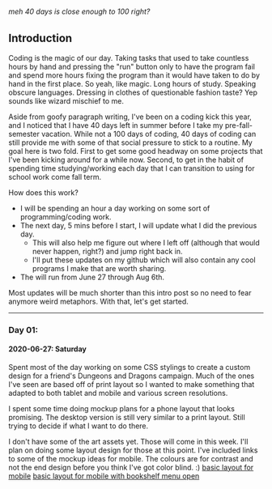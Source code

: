 ###### *meh 40 days is close enough to 100 right?* 

## Introduction

Coding is the magic of our day. Taking tasks that used to take countless hours by hand and pressing the "run" button only to have the program fail and spend more hours fixing the program than it would have taken to do by hand in the first place. So yeah, like magic. Long hours of study. Speaking obscure languages. Dressing in clothes of questionable fashion taste? Yep sounds like wizard mischief to me. 

Aside from goofy paragraph writing, I've been on a coding kick this year, and I noticed that I have 40 days left in summer before I take my pre-fall-semester vacation. While not a 100 days of coding, 40 days of coding can still provide me with some of that social pressure to stick to a routine. My goal here is two fold. First to get some good headway on some projects that I've been kicking around for a while now. Second, to get in the habit of spending time studying/working each day that I can transition to using for school work come fall term. 

How does this work? 
- I will be spending an hour a day working on some sort of programming/coding work. 
- The next day, 5 mins before I start, I will update what I did the previous day. 
  - This will also help me figure out where I left off (although that would never happen, right?) and jump right back in. 
  - I'll put these updates on my github which will also contain any cool programs I make that are worth sharing. 
- The will run from June 27 through Aug 6th.

Most updates will be much shorter than this intro post so no need to fear anymore weird metaphors. 
With that, let's get started.  

***

### Day 01:
#### 2020-06-27: Saturday
Spent most of the day working on some CSS stylings to create a custom design for a friend's Dungeons and Dragons campaign. Much of the ones I've seen are based off of print layout so I wanted to make something that adapted to both tablet and mobile and various screen resolutions. 

I spent some time doing mockup plans for a phone layout that looks promising. The desktop version is still very similar to a print layout. Still trying to decide if what I want to do there. 

I don't have some of the art assets yet. Those will come in this week. I'll plan on doing some layout design for those at this point. I've included links to some of the mockup ideas for mobile. The colours are for contrast and not the end design before you think I've got color blind. :) 
[basic layout for mobile](iphonelayout.png)
[basic layout for mobile with bookshelf menu open](iphonebookshelf.png)
